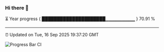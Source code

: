 ### Hi there 👋

⏳ Year progress { █████████████████████▁▁▁▁▁▁▁▁▁ } 70.91 %

---

⏰ Updated on Tue, 16 Sep 2025 19:37:20 GMT

![Progress Bar CI](https://github.com/IshwaranRudhara/GIT-ACTION/workflows/Progress%20Bar%20CI/badge.svg)
